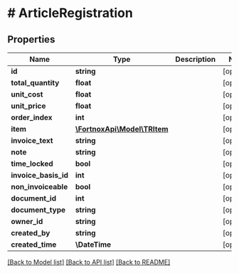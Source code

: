 # # ArticleRegistration

## Properties

Name | Type | Description | Notes
------------ | ------------- | ------------- | -------------
**id** | **string** |  | [optional]
**total_quantity** | **float** |  | [optional]
**unit_cost** | **float** |  | [optional]
**unit_price** | **float** |  | [optional]
**order_index** | **int** |  | [optional]
**item** | [**\FortnoxApi\Model\TRItem**](TRItem.md) |  | [optional]
**invoice_text** | **string** |  | [optional]
**note** | **string** |  | [optional]
**time_locked** | **bool** |  | [optional]
**invoice_basis_id** | **int** |  | [optional]
**non_invoiceable** | **bool** |  | [optional]
**document_id** | **int** |  | [optional]
**document_type** | **string** |  | [optional]
**owner_id** | **string** |  | [optional]
**created_by** | **string** |  | [optional]
**created_time** | **\DateTime** |  | [optional]

[[Back to Model list]](../../README.md#models) [[Back to API list]](../../README.md#endpoints) [[Back to README]](../../README.md)
